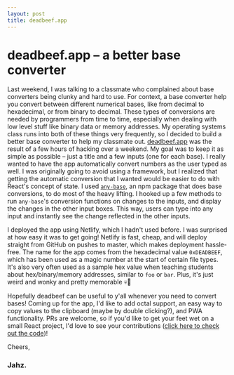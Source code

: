```yaml
---
layout: post
title: deadbeef.app
---
```


# deadbeef.app – a better base converter

Last weekend, I was talking to a classmate who complained about base converters being clunky and hard to use. For context, a base converter help you convert between different numerical bases, like from decimal to hexadecimal, or from binary to decimal. These types of conversions are needed by programmers from time to time, especially when dealing with low level stuff like binary data or memory addresses. My operating systems class runs into both of these things very frequently, so I decided to build a better base converter to help my classmate out. [deadbeef.app](https://deadbeef.app) was the result of a few hours of hacking over a weekend. My goal was to keep it as simple as possible – just a title and a few inputs (one for each base). I really wanted to have the app automatically convert numbers as the user typed as well. I was originally going to avoid using a framework, but I realized that getting the automatic conversion that I wanted would be easier to do with React's concept of state. I used [`any-base`](https://www.npmjs.com/package/any-base), an npm package that does base conversions, to do most of the heavy lifting. I hooked up a few methods to run `any-base`'s conversion functions on changes to the inputs, and display the changes in the other input boxes. This way, users can type into any input and instantly see the change reflected in the other inputs.

I deployed the app using Netlify, which I hadn't used before. I was surprised at how easy it was to get going! Netlify is fast, cheap, and will deploy straight from GitHub on pushes to master, which makes deployment hassle-free. The name for the app comes from the hexadecimal value `0xDEADBEEF`, which has been used as a magic number at the start of certain file types. It's also very often used as a sample hex value when teaching students about hex/binary/memory addresses, similar to `foo` or `bar`. Plus, it's just weird and wonky and pretty memorable 💀🐄

Hopefully deadbeef can be useful to y'all whenever you need to convert bases! Coming up for the app, I'd like to add octal support, an easy way to copy values to the clipboard (maybe by double clicking?), and PWA functionality. PRs are welcome, so if you'd like to get your feet wet on a small React project, I'd love to see your contributions ([click here to check out the code](https://github.com/jahzielv/deadbeef))!

Cheers,

### Jahz.